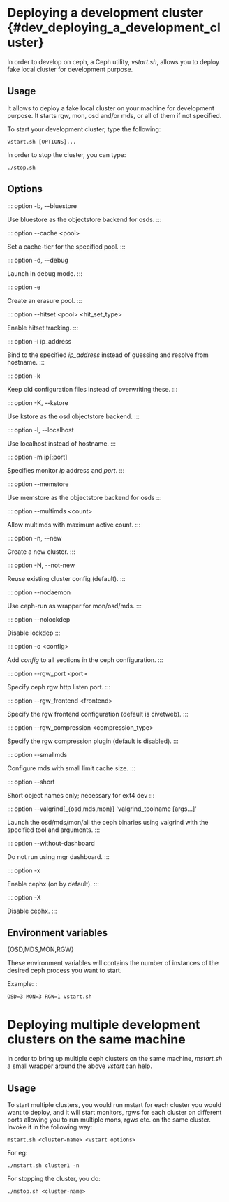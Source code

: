 # Deploying a development cluster {#dev_deploying_a_development_cluster}

In order to develop on ceph, a Ceph utility, *vstart.sh*, allows you to
deploy fake local cluster for development purpose.

## Usage

It allows to deploy a fake local cluster on your machine for development
purpose. It starts rgw, mon, osd and/or mds, or all of them if not
specified.

To start your development cluster, type the following:

    vstart.sh [OPTIONS]...

In order to stop the cluster, you can type:

    ./stop.sh

## Options

::: option
-b, \--bluestore

Use bluestore as the objectstore backend for osds.
:::

::: option
\--cache \<pool\>

Set a cache-tier for the specified pool.
:::

::: option
-d, \--debug

Launch in debug mode.
:::

::: option
-e

Create an erasure pool.
:::

::: option
\--hitset \<pool\> \<hit_set_type\>

Enable hitset tracking.
:::

::: option
-i ip_address

Bind to the specified *ip_address* instead of guessing and resolve from
hostname.
:::

::: option
-k

Keep old configuration files instead of overwriting these.
:::

::: option
-K, \--kstore

Use kstore as the osd objectstore backend.
:::

::: option
-l, \--localhost

Use localhost instead of hostname.
:::

::: option
-m ip\[:port\]

Specifies monitor *ip* address and *port*.
:::

::: option
\--memstore

Use memstore as the objectstore backend for osds
:::

::: option
\--multimds \<count\>

Allow multimds with maximum active count.
:::

::: option
-n, \--new

Create a new cluster.
:::

::: option
-N, \--not-new

Reuse existing cluster config (default).
:::

::: option
\--nodaemon

Use ceph-run as wrapper for mon/osd/mds.
:::

::: option
\--nolockdep

Disable lockdep
:::

::: option
-o \<config\>

Add *config* to all sections in the ceph configuration.
:::

::: option
\--rgw_port \<port\>

Specify ceph rgw http listen port.
:::

::: option
\--rgw_frontend \<frontend\>

Specify the rgw frontend configuration (default is civetweb).
:::

::: option
\--rgw_compression \<compression_type\>

Specify the rgw compression plugin (default is disabled).
:::

::: option
\--smallmds

Configure mds with small limit cache size.
:::

::: option
\--short

Short object names only; necessary for ext4 dev
:::

::: option
\--valgrind\[\_{osd,mds,mon}\] \'valgrind_toolname \[args\...\]\'

Launch the osd/mds/mon/all the ceph binaries using valgrind with the
specified tool and arguments.
:::

::: option
\--without-dashboard

Do not run using mgr dashboard.
:::

::: option
-x

Enable cephx (on by default).
:::

::: option
-X

Disable cephx.
:::

## Environment variables

{OSD,MDS,MON,RGW}

These environment variables will contains the number of instances of the
desired ceph process you want to start.

Example: :

    OSD=3 MON=3 RGW=1 vstart.sh

# Deploying multiple development clusters on the same machine

In order to bring up multiple ceph clusters on the same machine,
*mstart.sh* a small wrapper around the above *vstart* can help.

## Usage

To start multiple clusters, you would run mstart for each cluster you
would want to deploy, and it will start monitors, rgws for each cluster
on different ports allowing you to run multiple mons, rgws etc. on the
same cluster. Invoke it in the following way:

    mstart.sh <cluster-name> <vstart options>

For eg:

    ./mstart.sh cluster1 -n

For stopping the cluster, you do:

    ./mstop.sh <cluster-name>

